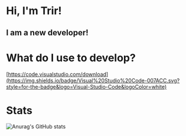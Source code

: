 # Hi, I'm Trir! 
## I am a new developer!

# What do I use to develop?
[https://code.visualstudio.com/download](https://img.shields.io/badge/Visual%20Studio%20Code-007ACC.svg?style=for-the-badge&logo=Visual-Studio-Code&logoColor=white)

# Stats
![Anurag's GitHub stats](https://github-readme-stats.vercel.app/api?username=trirdev&theme=dark&show_icons=true)
